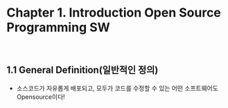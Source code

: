 # Chapter 1. Introduction Open Source Programming SW

<br>

## 1.1 General Definition(일반적인 정의) 

 + 소스코드가 자유롭게 배포되고, 모두가 코드를 수정할 수 있는 어떤 소프트웨어도 Opensource이다!
